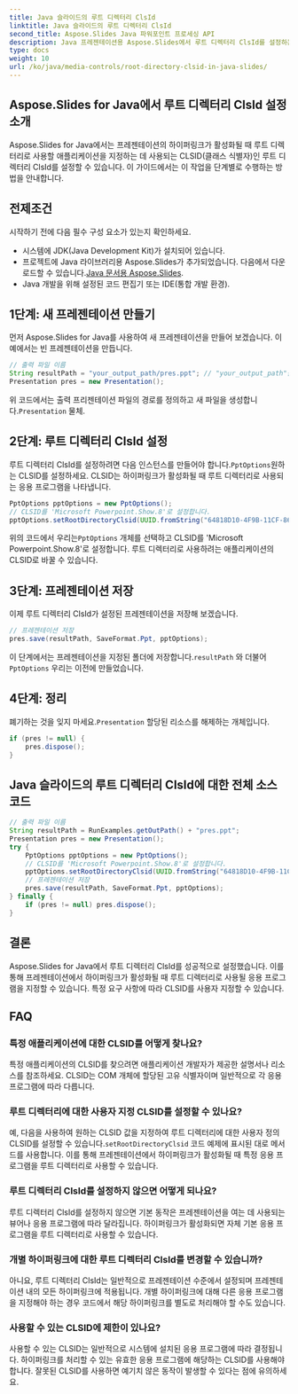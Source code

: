 ```yaml
---
title: Java 슬라이드의 루트 디렉터리 ClsId
linktitle: Java 슬라이드의 루트 디렉터리 ClsId
second_title: Aspose.Slides Java 파워포인트 프로세싱 API
description: Java 프레젠테이션용 Aspose.Slides에서 루트 디렉터리 ClsId를 설정하는 방법을 알아보세요. CLSID를 사용하여 하이퍼링크 동작을 사용자 정의합니다.
type: docs
weight: 10
url: /ko/java/media-controls/root-directory-clsid-in-java-slides/
---
```


## Aspose.Slides for Java에서 루트 디렉터리 ClsId 설정 소개

Aspose.Slides for Java에서는 프레젠테이션의 하이퍼링크가 활성화될 때 루트 디렉터리로 사용할 애플리케이션을 지정하는 데 사용되는 CLSID(클래스 식별자)인 루트 디렉터리 ClsId를 설정할 수 있습니다. 이 가이드에서는 이 작업을 단계별로 수행하는 방법을 안내합니다.

## 전제조건

시작하기 전에 다음 필수 구성 요소가 있는지 확인하세요.

- 시스템에 JDK(Java Development Kit)가 설치되어 있습니다.
-  프로젝트에 Java 라이브러리용 Aspose.Slides가 추가되었습니다. 다음에서 다운로드할 수 있습니다.[Java 문서용 Aspose.Slides](https://reference.aspose.com/slides/java/).
- Java 개발을 위해 설정된 코드 편집기 또는 IDE(통합 개발 환경).

## 1단계: 새 프레젠테이션 만들기

먼저 Aspose.Slides for Java를 사용하여 새 프레젠테이션을 만들어 보겠습니다. 이 예에서는 빈 프레젠테이션을 만듭니다.

```java
// 출력 파일 이름
String resultPath = "your_output_path/pres.ppt"; // "your_output_path"를 원하는 출력 디렉터리로 바꾸세요.
Presentation pres = new Presentation();
```

 위 코드에서는 출력 프리젠테이션 파일의 경로를 정의하고 새 파일을 생성합니다.`Presentation` 물체.

## 2단계: 루트 디렉터리 ClsId 설정

 루트 디렉터리 ClsId를 설정하려면 다음 인스턴스를 만들어야 합니다.`PptOptions`원하는 CLSID를 설정하세요. CLSID는 하이퍼링크가 활성화될 때 루트 디렉터리로 사용되는 응용 프로그램을 나타냅니다.

```java
PptOptions pptOptions = new PptOptions();
// CLSID를 'Microsoft Powerpoint.Show.8'로 설정합니다.
pptOptions.setRootDirectoryClsid(UUID.fromString("64818D10-4F9B-11CF-86EA-00AA00B929E8"));
```

 위의 코드에서 우리는`PptOptions` 개체를 선택하고 CLSID를 'Microsoft Powerpoint.Show.8'로 설정합니다. 루트 디렉터리로 사용하려는 애플리케이션의 CLSID로 바꿀 수 있습니다.

## 3단계: 프레젠테이션 저장

이제 루트 디렉터리 ClsId가 설정된 프레젠테이션을 저장해 보겠습니다.

```java
// 프레젠테이션 저장
pres.save(resultPath, SaveFormat.Ppt, pptOptions);
```

 이 단계에서는 프레젠테이션을 지정된 폴더에 저장합니다.`resultPath` 와 더불어`PptOptions` 우리는 이전에 만들었습니다.

## 4단계: 정리

 폐기하는 것을 잊지 마세요.`Presentation` 할당된 리소스를 해제하는 개체입니다.

```java
if (pres != null) {
    pres.dispose();
}
```

## Java 슬라이드의 루트 디렉터리 ClsId에 대한 전체 소스 코드

```java
// 출력 파일 이름
String resultPath = RunExamples.getOutPath() + "pres.ppt";
Presentation pres = new Presentation();
try {
	PptOptions pptOptions = new PptOptions();
	// CLSID를 'Microsoft Powerpoint.Show.8'로 설정합니다.
	pptOptions.setRootDirectoryClsid(UUID.fromString("64818D10-4F9B-11CF-86EA-00AA00B929E8"));
	// 프레젠테이션 저장
	pres.save(resultPath, SaveFormat.Ppt, pptOptions);
} finally {
	if (pres != null) pres.dispose();
}
```

## 결론

Aspose.Slides for Java에서 루트 디렉터리 ClsId를 성공적으로 설정했습니다. 이를 통해 프레젠테이션에서 하이퍼링크가 활성화될 때 루트 디렉터리로 사용될 응용 프로그램을 지정할 수 있습니다. 특정 요구 사항에 따라 CLSID를 사용자 지정할 수 있습니다.

## FAQ

### 특정 애플리케이션에 대한 CLSID를 어떻게 찾나요?

특정 애플리케이션의 CLSID를 찾으려면 애플리케이션 개발자가 제공한 설명서나 리소스를 참조하세요. CLSID는 COM 개체에 할당된 고유 식별자이며 일반적으로 각 응용 프로그램에 따라 다릅니다.

### 루트 디렉터리에 대한 사용자 지정 CLSID를 설정할 수 있나요?

 예, 다음을 사용하여 원하는 CLSID 값을 지정하여 루트 디렉터리에 대한 사용자 정의 CLSID를 설정할 수 있습니다.`setRootDirectoryClsid` 코드 예제에 표시된 대로 메서드를 사용합니다. 이를 통해 프레젠테이션에서 하이퍼링크가 활성화될 때 특정 응용 프로그램을 루트 디렉터리로 사용할 수 있습니다.

### 루트 디렉터리 ClsId를 설정하지 않으면 어떻게 되나요?

루트 디렉터리 ClsId를 설정하지 않으면 기본 동작은 프레젠테이션을 여는 데 사용되는 뷰어나 응용 프로그램에 따라 달라집니다. 하이퍼링크가 활성화되면 자체 기본 응용 프로그램을 루트 디렉터리로 사용할 수 있습니다.

### 개별 하이퍼링크에 대한 루트 디렉터리 ClsId를 변경할 수 있습니까?

아니요, 루트 디렉터리 ClsId는 일반적으로 프레젠테이션 수준에서 설정되며 프레젠테이션 내의 모든 하이퍼링크에 적용됩니다. 개별 하이퍼링크에 대해 다른 응용 프로그램을 지정해야 하는 경우 코드에서 해당 하이퍼링크를 별도로 처리해야 할 수도 있습니다.

### 사용할 수 있는 CLSID에 제한이 있나요?

사용할 수 있는 CLSID는 일반적으로 시스템에 설치된 응용 프로그램에 따라 결정됩니다. 하이퍼링크를 처리할 수 있는 유효한 응용 프로그램에 해당하는 CLSID를 사용해야 합니다. 잘못된 CLSID를 사용하면 예기치 않은 동작이 발생할 수 있다는 점에 유의하세요.